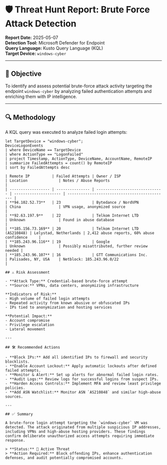 # 🛡️ Threat Hunt Report: Brute Force Attack Detection

**Report Date:** 2025-05-07  
**Detection Tool:** Microsoft Defender for Endpoint  
**Query Language:** Kusto Query Language (KQL)  
**Target Device:** `windows-cyber`

---

## 🎯 Objective

To identify and assess potential brute-force attack activity targeting the endpoint `windows-cyber` by analyzing failed authentication attempts and enriching them with IP intelligence.

---

## 🔍 Methodology

A KQL query was executed to analyze failed login attempts:

```kusto
let TargetDevice = "windows-cyber";
DeviceLogonEvents
| where DeviceName == TargetDevice
| where ActionType == "LogonFailed"
| project Timestamp, ActionType, DeviceName, AccountName, RemoteIP
| summarize FailedAttempts = count() by RemoteIP
| sort by FailedAttempts desc

| Remote IP          | Failed Attempts | Owner / ISP                    | Location              | Notes / Abuse Reports                         |
| ------------------ | --------------- | ------------------------------ | --------------------- | --------------------------------------------- |
| **94.102.52.73**   | 23              | Bytedance / NordVPN            | China                 | VPN usage, anonymized source                  |
| **92.63.197.9**    | 22              | Telkom Internet LTD            | Unknown               | Found in abuse database                       |
| **185.156.73.169** | 20              | Telkom Internet LTD (AS210848) | Lelystad, Netherlands | 2,412 abuse reports, 60% abuse confidence     |
| **185.243.96.116** | 19              | Google                         | Unknown               | Possibly misattributed, further review needed |
| **185.243.96.107** | 16              | GTT Communications Inc.        | Palisades, NY, USA    | Netblock: 185.243.96.0/22                     |

## ⚠️ Risk Assessment

- **Attack Type:** Credential-based brute-force attempt  
- **Source:** VPNs, data centers, anonymizing infrastructure

**Indicators of Risk:**
- High volume of failed login attempts  
- Repeated activity from known abusive or obfuscated IPs  
- IPs tied to anonymization and hosting services

**Potential Impact:**
- Account compromise  
- Privilege escalation  
- Lateral movement

---

## 🛠️ Recommended Actions

- **Block IPs:** Add all identified IPs to firewall and security blocklists.  
- **Enable Account Lockout:** Apply automatic lockouts after defined failed attempts.  
- **Monitor & Alert:** Set up alerts for abnormal failed login rates.  
- **Audit Logs:** Review logs for successful logins from suspect IPs.  
- **Harden Access Controls:** Implement MFA and review least privilege policies.  
- **Add ASN Watchlist:** Monitor ASN `AS210848` and similar high-abuse sources.

---

## ✅ Summary

A brute-force login attempt targeting the `windows-cyber` VM was detected. The attack originated from multiple suspicious IP addresses, including VPNs and high-abuse hosting providers. These findings confirm deliberate unauthorized access attempts requiring immediate response.

> **Status:** 🚨 Active Threat  
> **Action Required:** Block offending IPs, enhance authentication defenses, and audit potentially compromised accounts.






